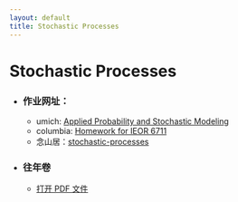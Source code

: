 ```yaml
---
layout: default
title: Stochastic Processes
---
```


# Stochastic Processes

- ### **作业网址：**
    - umich: [Applied Probability and Stochastic Modeling](https://ionides.github.io/620/)
    - columbia: [Homework for IEOR 6711](https://www.columbia.edu/~ww2040/6711F13/homework6711.html)
    - 念山居：[stochastic-processes](https://blog.charmpeach.com/category/stochastic-processes/)
- ### **往年卷**
    - <a href="https://raw.githubusercontent.com/byn1002/byn1002.github.io/master/assets/files/19SPmid.pdf" target="_blank">打开 PDF 文件</a>

